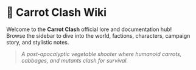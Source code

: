 <!-- docs/index.md -->

# 🥕 Carrot Clash Wiki

Welcome to the **Carrot Clash** official lore and documentation hub!  
Browse the sidebar to dive into the world, factions, characters, campaign story, and stylistic notes.

> *A post-apocalyptic vegetable shooter where humanoid carrots, cabbages, and mutants clash for survival.*  
